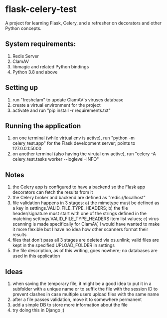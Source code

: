 
# flask-celery-test
A project for learning Flask, Celery, and a refresher on decorators and other Python concepts.

## System requirements:
1. Redis Server
2. ClamAV
3. libmagic and related Python bindings
4. Python 3.8 and above

## Setting up
1. run "freshclam" to update ClamAV's viruses database
2. create a virtual environment for the project
3. activate and run "pip install -r requirements.txt"

## Running the application
1. on one terminal (while virtual env is active), run "python -m celery_test.app" for the Flask development server; points to 127.0.0.1:5000
2. on another terminal (also having the virutal env active), run "celery -A celery_test.tasks worker --loglevel=INFO"

## Notes
1. the Celery app is configured to have a backend so the Flask app decorators can fetch the results from it
2. the Celery broker and backend are defined as "redis://localhost"
3. file validation happens in 3 stages: a) the mimetype must be defined as a key in settings.VALID_FILE_TYPE_HEADERS; b) the file header/signature must start with one of the strings defined in the matching settings.VALID_FILE_TYPE_HEADERS item list values; c) virus scanning is made specifically for ClamAV, I would have wanted to make it more flexible but I have no idea how other scanners format their results
4. files that don't pass all 3 stages are deleted via os.unlink; valid files are kept in the specified UPLOAD_FOLDER in settings
5. the file description, as of this writing, goes nowhere; no databases are used in this application

## Ideas
1. when saving the temporary file, it might be a good idea to put it in a subfolder with a unique name or to suffix the file with the session ID to prevent clashes in case multiple users upload files with the same name
2. after a file passes validation, move it to somewhere permanent
3. add a simple DB to store more information about the file
4. try doing this in Django ;)
